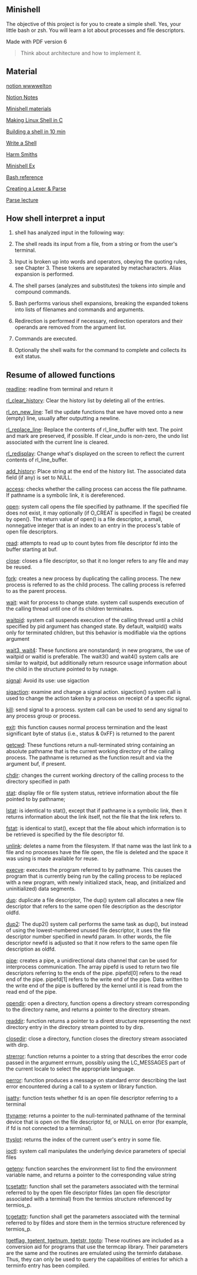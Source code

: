 ## Minishell

The objective of this project is for you to create a simple shell. Yes, your
little bash or zsh. You will learn a lot about processes and file descriptors.

Made with PDF version 6

> Think about architecture and how to implement it.

## Material

[notion wwwwelton](https://www.notion.so/Minishell-94b7e6ad303d4b19b1dfe7d4bbacc9aa)

[Notion Notes](https://www.notion.so/Minishell-e856e9af377f44b588e5fe120d4b6e2a)

[Minishell materials](https://www.notion.so/Minishell-Materials-7bbd45a806e04395ab578ca3f805806c)

[Making Linux Shell in C](https://www.geeksforgeeks.org/making-linux-shell-c/)

[Building a shell in 10 min](https://www.youtube.com/watch?v=k6TTj4C0LF0)

[Write a Shell](https://brennan.io/2015/01/16/write-a-shell-in-c/)

[Harm Smiths](https://harm-smits.github.io/42docs/projects/minishell)

[Minishell Ex](https://github.com/parismart/minishell)

[Bash reference](https://www.gnu.org/savannah-checkouts/gnu/bash/manual/bash.html#What-is-Bash_003f)

[Creating a Lexer & Parse](https://www.youtube.com/watch?v=70NVv0nVLlE&ab_channel=LambdaShow)

[Parse lecture](https://www.youtube.com/watch?v=4m7ubrdbWQU&ab_channel=DmitrySoshnikov)

## How shell interpret a input

1. shell has analyzed input in the following way:

2. The shell reads its input from a file, from a string or from the user's terminal.

3. Input is broken up into words and operators, obeying the quoting rules, see Chapter 3. These tokens are separated by metacharacters. Alias expansion is performed.

4. The shell parses (analyzes and substitutes) the tokens into simple and compound commands.

5. Bash performs various shell expansions, breaking the expanded tokens into lists of filenames and commands and arguments.

6. Redirection is performed if necessary, redirection operators and their operands are removed from the argument list.

7. Commands are executed.

8. Optionally the shell waits for the command to complete and collects its exit status.

## Resume of allowed functions

[readline](https://man7.org/linux/man-pages/man3/readline.3.html): readline from terminal and return it

[rl_clear_history](https://tiswww.case.edu/php/chet/readline/readline.html#IDX357): Clear the history list by deleting all of the entries.

[rl_on_new_line](https://tiswww.case.edu/php/chet/readline/readline.html#IDX363): Tell the update functions that we have moved onto a new (empty) line, usually after outputting a newline.

[rl_replace_line](https://tiswww.case.edu/php/chet/readline/readline.html#IDX338): Replace the contents of rl_line_buffer with text. The point and mark are preserved, if possible. If clear_undo is non-zero, the undo list associated with the current line is cleared.

[rl_redisplay](https://tiswww.case.edu/php/chet/readline/readline.html#IDX304): Change what's displayed on the screen to reflect the current contents of rl_line_buffer.

[add_history](https://man7.org/linux/man-pages/man3/history.3.html): Place string at the end of the history list. The associated data field (if any) is set to NULL.

[access](https://man7.org/linux/man-pages/man2/access.2.html): checks whether the calling process can access the file pathname. If pathname is a symbolic link, it is dereferenced.

[open](https://man7.org/linux/man-pages/man2/open.2.html): system call opens the file specified by pathname. If the specified file does not exist, it may optionally (if O_CREAT
is specified in flags) be created by open(). The return value of open() is a file descriptor, a small, nonnegative integer that is an index to an entry in the process's table of open file descriptors.

[read](https://man7.org/linux/man-pages/man2/read.2.html): attempts to read up to count bytes from file descriptor fd into the buffer starting at buf.

[close](https://man7.org/linux/man-pages/man2/close.2.html): closes a file descriptor, so that it no longer refers to any file and may be reused.

[fork](https://man7.org/linux/man-pages/man2/fork.2.html): creates a new process by duplicating the calling process. The new process is referred to as the child process. The calling process is referred to as the parent process.

[wait](https://man7.org/linux/man-pages/man2/wait.2.html): wait for process to change state. system call suspends execution of the calling thread until one of its children terminates.

[waitpid](https://man7.org/linux/man-pages/man2/wait.2.html): system call suspends execution of the calling thread until a child specified by pid argument has changed state. By default, waitpid() waits only for terminated children, but this behavior is modifiable via the options argument

[wait3, wait4](https://man7.org/linux/man-pages/man2/wait3.2.html): These functions are nonstandard; in new programs, the use of waitpid or waitid is preferable. The wait3() and wait4() system calls are similar to waitpid, but additionally return resource usage information about the child in the structure pointed to by rusage.

[signal](https://man7.org/linux/man-pages/man7/signal.7.html): Avoid its use: use sigaction

[sigaction](https://man7.org/linux/man-pages/man2/sigaction.2.html): examine and change a signal action. sigaction() system call is used to change the action taken by a process on receipt of a specific signal.

[kill](https://man7.org/linux/man-pages/man2/kill.2.html): send signal to a process. system call can be used to send any signal to any process group or process.

[exit](https://man7.org/linux/man-pages/man3/exit.3.html): this function causes normal process termination and the least significant byte of status (i.e., status & 0xFF) is returned to the parent

[getcwd](https://man7.org/linux/man-pages/man3/getcwd.3.html): These functions return a null-terminated string containing an absolute pathname that is the current working directory of the calling process. The pathname is returned as the function result and via the argument buf, if present.

[chdir](https://man7.org/linux/man-pages/man2/chdir.2.html): changes the current working directory of the calling process to the directory specified in path

[stat](https://man7.org/linux/man-pages/man1/stat.1.html): display file or file system status, retrieve information about the file pointed to by pathname;

[lstat](https://man7.org/linux/man-pages/man2/lstat.2.html): is identical to stat(), except that if pathname is a symbolic link, then it returns information about the link itself, not the file that the link refers to.

[fstat](https://man7.org/linux/man-pages/man2/lstat.2.html): is identical to stat(), except that the file about which information is to be retrieved is specified by the file descriptor fd.

[unlink](https://man7.org/linux/man-pages/man2/unlink.2.html): deletes a name from the filesystem. If that name was the last link to a file and no processes have the file open, the file is deleted and the space it was using is made available for reuse.

[execve](https://man7.org/linux/man-pages/man2/execve.2.html): executes the program referred to by pathname. This causes the program that is currently being run by the calling process to be replaced with a new program, with newly initialized stack, heap, and (initialized and uninitialized) data segments.

[dup](https://man7.org/linux/man-pages/man2/dup.2.html): duplicate a file descriptor, The dup() system call allocates a new file descriptor that refers to the same open file description as the descriptor oldfd.

[dup2](https://man7.org/linux/man-pages/man2/dup.2.html): The dup2() system call performs the same task as dup(), but instead of using the lowest-numbered unused file descriptor, it uses the file descriptor number specified in newfd param. In other words, the file descriptor newfd is adjusted so that it now refers to the same open file description as oldfd.

[pipe](https://man7.org/linux/man-pages/man2/pipe.2.html): creates a pipe, a unidirectional data channel that can be used for interprocess communication. The array pipefd is used to return two file descriptors referring to the ends of the pipe. pipefd[0] refers to the read end of the pipe. pipefd[1] refers to the write end of the pipe. Data written to the write end of the pipe is buffered by the kernel until it is read from the read end of the pipe.

[opendir](https://man7.org/linux/man-pages/man3/opendir.3.html): open a directory, function opens a directory stream corresponding to the directory name, and returns a pointer to the directory stream.

[readdir](https://man7.org/linux/man-pages/man3/readdir.3.html): function returns a pointer to a dirent structure representing the next directory entry in the directory stream pointed to by dirp.

[closedir](https://man7.org/linux/man-pages/man3/closedir.3.html): close a directory, function closes the directory stream associated with dirp.

[strerror](https://man7.org/linux/man-pages/man3/strerror.3.html): function returns a pointer to a string that describes the error code passed in the argument errnum, possibly using the LC_MESSAGES part of the current locale to select the appropriate language.

[perror](https://man7.org/linux/man-pages/man3/perror.3.html): function produces a message on standard error describing the last error encountered during a call to a system or library function.

[isatty](https://man7.org/linux/man-pages/man3/isatty.3.html): function tests whether fd is an open file descriptor referring to a terminal

[ttyname](https://man7.org/linux/man-pages/man3/ttyname.3.html): returns a pointer to the null-terminated pathname of the terminal device that is open on the file descriptor fd, or NULL on error (for example, if fd is not connected to a terminal).

[ttyslot](https://man7.org/linux/man-pages/man3/ttyslot.3.html): returns the index of the current user's entry in some file.

[ioctl](https://man7.org/linux/man-pages/man2/ioctl.2.html): system call manipulates the underlying device parameters of special files

[getenv](https://man7.org/linux/man-pages/man3/getenv.3.html): function searches the environment list to find the environment variable name, and returns a pointer to the corresponding value string

[tcsetattr](https://man7.org/linux/man-pages/man3/tcsetattr.3p.html): function shall set the parameters associated with the terminal referred to by the open file descriptor fildes (an open file descriptor associated with a terminal) from the termios structure referenced by termios_p.

[tcgetattr](https://man7.org/linux/man-pages/man3/tcgetattr.3p.html): function shall get the parameters associated with the terminal referred to by fildes and store them in the termios structure referenced by termios_p.

[tgetflag, tgetent, tgetnum, tgetstr, tgoto](https://linux.die.net/man/3/tgetflag): These routines are included as a conversion aid for programs that use the termcap library. Their parameters are the same and the routines are emulated using the terminfo database. Thus, they can only be used to query the capabilities of entries for which a terminfo entry has been compiled.

